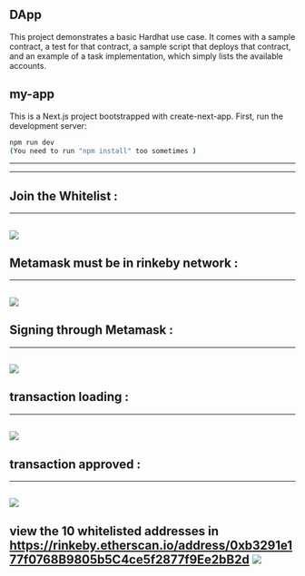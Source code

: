 ## DApp
This project demonstrates a basic Hardhat use case. It comes with a sample contract, a test for that contract, 
a sample script that deploys that contract, and an example of a task implementation, which simply lists the available accounts.

## my-app 
This is a Next.js project bootstrapped with create-next-app.
First, run the development server:
```bash
npm run dev 
(You need to run "npm install" too sometimes )
```
---------------------------------------------------------------------------------------------------------------------------
----------------------------------------------------------------------------------------------------------------------------
Join the Whitelist : 
---------------------------------------------------------------------------------------------------------------------------
----------------------------------------------------------------------------------------------------------------------------
![](https://github.com/Haripandey21/whitelist-dapp/blob/main/Dapp/images/Screenshot%20(41).png)
-------------------------------------------------------------------------------------------------------------------------

Metamask must be in rinkeby network : 
---------------------------------------------------------------------------------------------------------------------------
----------------------------------------------------------------------------------------------------------------------------
![](https://github.com/Haripandey21/whitelist-dapp/blob/main/Dapp/images/Screenshot%20(46).png)
----------------------------------------------------------------------------------------------------------------------


Signing through Metamask : 
---------------------------------------------------------------------------------------------------------------------------
----------------------------------------------------------------------------------------------------------------------------
![](https://github.com/Haripandey21/whitelist-dapp/blob/main/Dapp/images/Screenshot%20(42).png)
-------------------------------------------------------------------------------------------------------------------------

transaction loading : 
---------------------------------------------------------------------------------------------------------------------------
----------------------------------------------------------------------------------------------------------------------------
![](https://github.com/Haripandey21/whitelist-dapp/blob/main/Dapp/images/Screenshot%20(43).png)
----------------------------------------------------------------------------------------------------------------------------
transaction approved : 
---------------------------------------------------------------------------------------------------------------------------
----------------------------------------------------------------------------------------------------------------------------
![](https://github.com/Haripandey21/whitelist-dapp/blob/main/Dapp/images/Screenshot%20(44).png)
---------------------------------------------------------------------------------------------------------------------------
view the 10 whitelisted addresses in https://rinkeby.etherscan.io/address/0xb3291e177f0768B9805b5C4ce5f2877f9Ee2bB2d
![](https://github.com/Haripandey21/whitelist-dapp/blob/main/Dapp/images/Screenshot%20(45).png)
----------------------------------------------------------------------------------------------------------------------------
